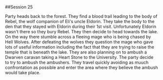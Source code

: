 ##Session 25

Party heads back to the forest. They find a blood trail leading to the body of Rebel, the wolf companion of Eli's uncle Eldorin. They take the body to the den that they stayed with Eldorin during their 1st visit. Unfortunately Eldorin wasn't there so they bury Rebel. They then decide to head towards the lake. On the way there stumble across a fleeing mage who is being chased by Hell Wolves. After defeating the wolves they question the mage who gave lots of useful information including the fact that they are trying to raise the temple that is beneath the lake. They are also planning on to ambush a Dwarven caravan taking a Heart Stone to the University. The party decide to try to ambush the ambushers. They travel quickly avoiding as muuch confrontation as possible and enter the area where they believe the ambush would take place.
